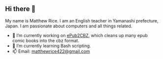 ## Hi there 👋

My name is Matthew Rice. I am an English teacher in Yamanashi prefecture, Japan. 
I am passionate about computers and all things related. 

- 🔭 I’m currently working on [ePub2CBZ](https://github.com/KentuckyFriedRice/ePub2CBZ), which cleans up many epub comic books into the cbz format.
- 🌱 I’m currently learning Bash scripting.
- 📫 Email: matthewrice422@gmail.com

<!--
**KentuckyFriedRice/kentuckyfriedrice** is a ✨ _special_ ✨ repository because its `README.md` (this file) appears on your GitHub profile.

Here are some ideas to get you started:

- 🔭 I’m currently working on ...
- 🌱 I’m currently learning ...
- 👯 I’m looking to collaborate on ...
- 🤔 I’m looking for help with ...
- 💬 Ask me about ...
- 📫 How to reach me: ...
- 😄 Pronouns: ...
- ⚡ Fun fact: ...
-->
